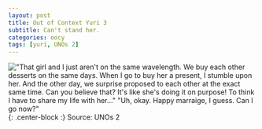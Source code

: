 ```yaml
---
layout: post
title: Out of Context Yuri 3
subtitle: Can't stand her.
categories: oocy
tags: [yuri, UNOs 2]
---
```




!["That girl and I just aren't on the same wavelength. We buy each other desserts on the same days. When I go to buy her a present, I stumble upon her. And the other day, we surprise proposed to each other at the exact same time. Can you believe that? It's like she's doing it on purpose! To think I have to share my life with her..." "Uh, okay. Happy marraige, I guess. Can I go now?"](https://imgur.com/HL0gfPl.png){: .center-block :}
Source: UNOs 2
